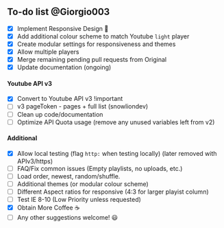 ## To-do list @Giorgio003

- [x] Implement Responsive Design :iphone:
- [x] Add additional colour scheme to match Youtube `light` player
- [x] Create modular settings for responsiveness and themes
- [x] Allow multiple players
- [x] Merge remaining pending pull requests from Original
- [x] Update documentation (ongoing)

#### Youtube API v3
- [x] Convert to Youtube API v3 !important
- [ ] v3 pageToken - pages + full list (snowliondev)
- [ ] Clean up code/documentation
- [ ] Optimize API Quota usage (remove any unused variables left from v2)

#### Additional
- [x] Allow local testing (flag `http:` when testing locally) (later removed with APIv3/https)
- [ ] FAQ/Fix common issues (Empty playlists, no uploads, etc.)
- [ ] Load order, newest, random/shuffle.
- [ ] Additional themes (or modular colour scheme)
- [ ] Different Aspect ratios for responsive (4:3 for larger playist column)
- [ ] Test IE 8-10 (Low Priority unless requested)
- [x] Obtain More Coffee :coffee:
- [ ] Any other suggestions welcome! :smiley: